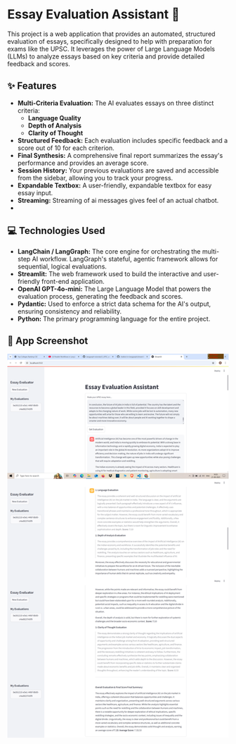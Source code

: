 # Essay Evaluation Assistant 📝

This project is a web application that provides an automated, structured evaluation of essays, specifically designed to help with preparation for exams like the UPSC. It leverages the power of Large Language Models (LLMs) to analyze essays based on key criteria and provide detailed feedback and scores.

## ✨ Features

* **Multi-Criteria Evaluation:** The AI evaluates essays on three distinct criteria:
    * **Language Quality**
    * **Depth of Analysis**
    * **Clarity of Thought**
* **Structured Feedback:** Each evaluation includes specific feedback and a score out of 10 for each criterion.
* **Final Synthesis:** A comprehensive final report summarizes the essay's performance and provides an average score.
* **Session History:** Your previous evaluations are saved and accessible from the sidebar, allowing you to track your progress.
* **Expandable Textbox:** A user-friendly, expandable textbox for easy essay input.
* **Streaming:** Streaming of ai messages gives feel of an actual chatbot.
* 
## 💻 Technologies Used

* **LangChain / LangGraph:** The core engine for orchestrating the multi-step AI workflow. LangGraph's stateful, agentic framework allows for sequential, logical evaluations.
* **Streamlit:** The web framework used to build the interactive and user-friendly front-end application.
* **OpenAI GPT-4o-mini:** The Large Language Model that powers the evaluation process, generating the feedback and scores.
* **Pydantic:** Used to enforce a strict data schema for the AI's output, ensuring consistency and reliability.
* **Python:** The primary programming language for the entire project.

## 📸 App Screenshot

![Streamlit App Screenshot](./EssayEvaluator.png)
